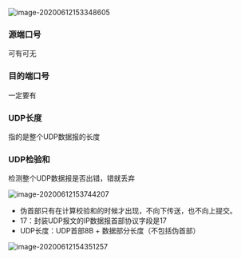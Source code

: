 ![image-20200612153348605](UDP首部格式.assets/image-20200612153348605.png)

### 源端口号

可有可无

### 目的端口号

一定要有

### UDP长度

指的是整个UDP数据报的长度

### UDP检验和

检测整个UDP数据报是否出错，错就丢弃

![image-20200612153744207](UDP首部格式.assets/image-20200612153744207.png)

- 伪首部只有在计算校验和的时候才出现，不向下传送，也不向上提交。
- 17：封装UDP报文的IP数据报首部协议字段是17
- UDP长度：UDP首部8B + 数据部分长度（不包括伪首部）

![image-20200612154351257](UDP首部格式.assets/image-20200612154351257.png)